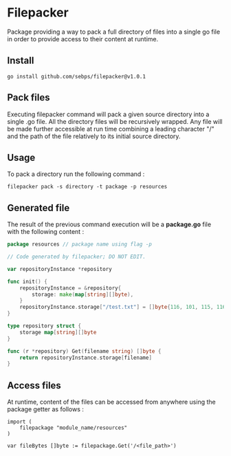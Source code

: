 # Filepacker
Package providing a way to pack a full directory of files into a single go file in order to provide access to their content at runtime.

## Install 
`go install github.com/sebps/filepacker@v1.0.1`

## Pack files
Executing filepacker command will pack a given source directory into a single .go file. All the directory files will be recursively wrapped.
Any file will be made further accessible at run time combining a leading character "/" and the path of the file relatively to its initial source directory.

## Usage 
To pack a directory run the following command :

`filepacker pack -s directory -t package -p resources` 

## Generated file 
The result of the previous command execution will be a **package.go** file with the following content :

```go
package resources // package name using flag -p

// Code generated by filepacker; DO NOT EDIT.

var repositoryInstance *repository

func init() {
	repositoryInstance = &repository{
		storage: make(map[string][]byte),
	}
	repositoryInstance.storage["/test.txt"] = []byte{116, 101, 115, 116}
}

type repository struct {
	storage map[string][]byte
}

func (r *repository) Get(filename string) []byte {
	return repositoryInstance.storage[filename]
}
```

## Access files
At runtime, content of the files can be accessed from anywhere using the package getter as follows : 

```
import (
    filepackage "module_name/resources"
) 

var fileBytes []byte := filepackage.Get('/<file_path>')
```